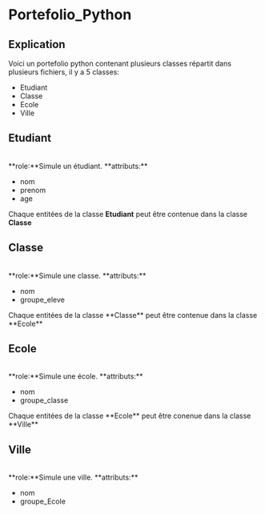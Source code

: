 # Portefolio_Python
## Explication
Voici un portefolio python contenant plusieurs classes répartit dans plusieurs fichiers,
il y a 5 classes:
<ul>
  <li>Etudiant</li>
  <li>Classe</li>
  <li>Ecole</li>
  <li>Ville</li>
</ul>

## Etudiant
<br/>
**role:**Simule un étudiant.
**attributs:**
<ul>
  <li>nom</li>
  <li>prenom</li>
  <li>age</li>
</ul>

Chaque entitées de la classe **Etudiant** peut être contenue dans la classe **Classe**

## Classe
<br/>
**role:**Simule une classe.
**attributs:**
<ul>
  <li>nom</li>
  <li>groupe_eleve</li>
</ul>
Chaque entitées de la classe **Classe** peut être contenue dans la classe **Ecole**

## Ecole
<br/>
**role:**Simule une école.
**attributs:**
<ul>
  <li>nom</li>
  <li>groupe_classe</li>
</ul>
Chaque entitées de la classe **Ecole** peut être conenue dans la classe **Ville**

## Ville
<br/>
**role:**Simule une ville.
**attributs:**
<ul>
  <li>nom</li>
  <li>groupe_Ecole</li>
</ul>

